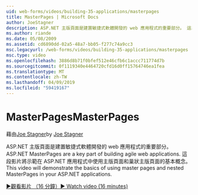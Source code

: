 ```yaml
---
uid: web-forms/videos/building-35-applications/masterpages
title: MasterPages | Microsoft Docs
author: JoeStagner
description: ASP.NET 主版頁面是建置敏捷式軟體開發的 web 應用程式的重要部分。 這段影片將示範使用主版頁面和中的巢狀主版頁面的基本概念...
ms.author: riande
ms.date: 05/08/2009
ms.assetid: cd6890dd-02a5-48a7-bb05-f277c74a9cc3
msc.legacyurl: /web-forms/videos/building-35-applications/masterpages
msc.type: video
ms.openlocfilehash: 3886d8b71f0bfef512e46cfb6c1accc711774d7b
ms.sourcegitcommit: 0f1119340e4464720cfd16d0ff15764746ea1fea
ms.translationtype: MT
ms.contentlocale: zh-TW
ms.lasthandoff: 04/09/2019
ms.locfileid: "59419167"
---
```

# <a name="masterpages"></a><span data-ttu-id="07555-104">MasterPages</span><span class="sxs-lookup"><span data-stu-id="07555-104">MasterPages</span></span>

<span data-ttu-id="07555-105">藉由[Joe Stagner](https://github.com/JoeStagner)</span><span class="sxs-lookup"><span data-stu-id="07555-105">by [Joe Stagner](https://github.com/JoeStagner)</span></span>

<span data-ttu-id="07555-106">ASP.NET 主版頁面是建置敏捷式軟體開發的 web 應用程式的重要部分。</span><span class="sxs-lookup"><span data-stu-id="07555-106">ASP.NET MasterPages are a key part of building agile web applications.</span></span> <span data-ttu-id="07555-107">這段影片將示範在 ASP.NET 應用程式中使用主版頁面和巢狀主版頁面的基本概念。</span><span class="sxs-lookup"><span data-stu-id="07555-107">This video will demonstrate the basics of using master pages and nested MasterPages in your ASP.NET applications.</span></span>

[<span data-ttu-id="07555-108">&#9654;觀看影片 （16 分鐘）</span><span class="sxs-lookup"><span data-stu-id="07555-108">&#9654; Watch video (16 minutes)</span></span>](https://channel9.msdn.com/Blogs/ASP-NET-Site-Videos/masterpages)

